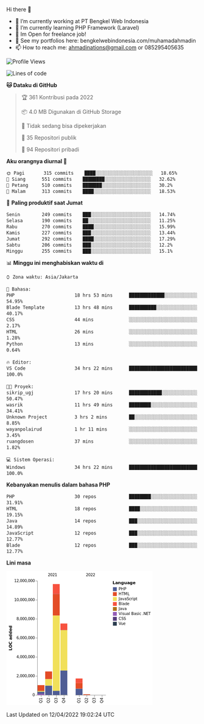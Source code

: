 Hi there 👋

- 🔭 I’m currently working at PT Bengkel Web Indonesia
- 🌱 I’m currently learning PHP Framework (Laravel)
- 📂 Im Open for freelance job!
- 🧷 See my portfolios here: bengkelwebindonesia.com/muhamadahmadin
- 📫 How to reach me: ahmadinations@gmail.com or 085295405635


<!--START_SECTION:waka-->
![Profile Views](http://img.shields.io/badge/Profil%20dilihat-2-blue)

![Lines of code](https://img.shields.io/badge/Sejak%20Hello%20World%20aku%20telah%20menulis-24%20Million%20baris%20kode-blue)

**🐱 Dataku di GitHub** 

> 🏆 361 Kontribusi pada 2022
 > 
> 📦 4.0 MB Digunakan di GitHub Storage 
 > 
> 🚫 Tidak sedang bisa dipekerjakan
 > 
> 📜 35 Repositori publik 
 > 
> 🔑 94 Repositori pribadi  
 > 
**Aku orangnya diurnal 🐤** 

```text
🌞 Pagi       315 commits    ████░░░░░░░░░░░░░░░░░░░░░   18.65% 
🌆 Siang      551 commits    ████████░░░░░░░░░░░░░░░░░   32.62% 
🌃 Petang     510 commits    ███████░░░░░░░░░░░░░░░░░░   30.2% 
🌙 Malam      313 commits    ████░░░░░░░░░░░░░░░░░░░░░   18.53%

```
📅 **Paling produktif saat Jumat** 

```text
Senin        249 commits    ███░░░░░░░░░░░░░░░░░░░░░░   14.74% 
Selasa       190 commits    ██░░░░░░░░░░░░░░░░░░░░░░░   11.25% 
Rabu         270 commits    ████░░░░░░░░░░░░░░░░░░░░░   15.99% 
Kamis        227 commits    ███░░░░░░░░░░░░░░░░░░░░░░   13.44% 
Jumat        292 commits    ████░░░░░░░░░░░░░░░░░░░░░   17.29% 
Sabtu        206 commits    ███░░░░░░░░░░░░░░░░░░░░░░   12.2% 
Minggu       255 commits    ███░░░░░░░░░░░░░░░░░░░░░░   15.1%

```


📊 **Minggu ini menghabiskan waktu di** 

```text
⌚︎ Zona waktu: Asia/Jakarta

💬 Bahasa: 
PHP                      18 hrs 53 mins      █████████████░░░░░░░░░░░░   54.95% 
Blade Template           13 hrs 48 mins      ██████████░░░░░░░░░░░░░░░   40.17% 
CSS                      44 mins             ░░░░░░░░░░░░░░░░░░░░░░░░░   2.17% 
HTML                     26 mins             ░░░░░░░░░░░░░░░░░░░░░░░░░   1.28% 
Python                   13 mins             ░░░░░░░░░░░░░░░░░░░░░░░░░   0.64%

🔥 Editor: 
VS Code                  34 hrs 22 mins      █████████████████████████   100.0%

🐱‍💻 Proyek: 
sikrip_ugj               17 hrs 20 mins      ████████████░░░░░░░░░░░░░   50.47% 
wasrik                   11 hrs 49 mins      ████████░░░░░░░░░░░░░░░░░   34.41% 
Unknown Project          3 hrs 2 mins        ██░░░░░░░░░░░░░░░░░░░░░░░   8.85% 
wayanpolairud            1 hr 11 mins        ░░░░░░░░░░░░░░░░░░░░░░░░░   3.45% 
ruangdosen               37 mins             ░░░░░░░░░░░░░░░░░░░░░░░░░   1.82%

💻 Sistem Operasi: 
Windows                  34 hrs 22 mins      █████████████████████████   100.0%

```

**Kebanyakan menulis dalam bahasa PHP** 

```text
PHP                      30 repos            ████████░░░░░░░░░░░░░░░░░   31.91% 
HTML                     18 repos            ████░░░░░░░░░░░░░░░░░░░░░   19.15% 
Java                     14 repos            ███░░░░░░░░░░░░░░░░░░░░░░   14.89% 
JavaScript               12 repos            ███░░░░░░░░░░░░░░░░░░░░░░   12.77% 
Blade                    12 repos            ███░░░░░░░░░░░░░░░░░░░░░░   12.77%

```


**Lini masa**

![Chart not found](https://raw.githubusercontent.com/MuhamadAhmadin/MuhamadAhmadin/master/charts/bar_graph.png) 


 Last Updated on 12/04/2022 19:02:24 UTC
<!--END_SECTION:waka-->
